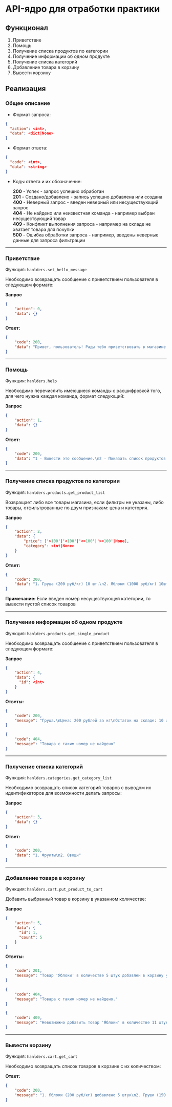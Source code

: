 # API-ядро для отработки практики

## Функционал

1. Приветствие
2. Помощь
3. Получение списка продуктов по категории
4. Получение информации об одном продукте
5. Получение списка категорий
6. Добавление товара в корзину
7. Вывести корзину

## Реализация

### Общее описание

- Формат запроса:
```json
{
  "action": <int>,
  "data": <dict|None>
}
```

- Формат ответа:
```json
{
  "code": <int>,
  "data": <string>
}
```

- Коды ответа и их обозначение:

  **200** - Успех - запрос успешно обработан\
  **201** - Создано/добавлено - запись успешно добавлена или создана\
  **400** - Неверный запрос - введен неверный или несуществующий запрос\
  **404** - Не найдено или неизвестная команда - например выбран несуществующий товар\
  **409** - Конфликт выполнения запроса - например на складе не хватает товара для покупки\
  **500** - Ошибка обработки запроса - например, введены неверные данные для запроса фильтрации

---

### Приветствие

Функция: `hanlders.set_hello_message`

Необходимо возвращать сообщение с приветствием пользователя в следующем формате:

**Запрос**
```json
{
    "action": 0,
    "data": {}
}
```

**Ответ:**
```json
{
    "code": 200,
    "data": "Привет, пользователь! Рады тебя приветствовать в магазине. Здесь ты можешь просмотреть товары, купить что-то. Для более подробной информации вызови помощь командой '1'"
}
```

---

### Помощь

Функция: `hanlders.help`

Необходимо перечислить имеющиеся команды с расшифровкой того, для чего нужна каждая команда, формат следующий:

**Запрос**
```json
{
    "action": 1,
    "data": {}
}
```

**Ответ:**
```json
{
    "code": 200,
    "data": "1 - Вывести это сообщение.\n2 - Показать список продуктов. Можно передать в тело номер категории, чтобы получить товары определенной категории. ..."
}
```

---

### Получение списка продуктов по категории

Функция: `hanlders.products.get_product_list`

Возвращает либо все товары магазина, если фильтры не указаны, либо товары, отфильтрованные по двум признакам: цена и категория.

**Запрос**
```json
{
    "action": 2,
    "data": {
        "price": ['>100'|'<100'|'<=100'|'>=100'|None],
        "category": <int|None>
    }
}
```

**Ответ:**
```json
{
    "code": 200,
    "data": "1. Груша (200 руб/кг) 10 шт.\n2. Яблоки (1000 руб/кг) 10шт."
}
```

**Примечание:**
Если введен номер несуществующей категории, то вывести пустой список товаров

---

### Получение информации об одном продукте

Функция: `hanlders.products.get_single_product`

Необходимо возвращать сообщение с приветствием пользователя в следующем формате:

**Запрос**
```json
{
    "action": 4,
    "data": {
      "id": <int>
    }
}
```

**Ответы:**
```json
{
    "code": 200,
    "message": "Груша.\nЦена: 200 рублей за кг\nОстаток на складе: 10 штук\nОписание: Длинное описание"
}
```

```json
{
    "code": 404,
    "message": "Товара с таким номер не найдено"
}
```

---

### Получение списка категорий

Функция: `hanlders.categories.get_category_list`

Необходимо возвращать список категорий товаров с выводом их идентификаторов для возможности делать запросы:

**Запрос**
```json
{
    "action": 3,
    "data": {}
}
```

**Ответ:**
```json
{
    "code": 200,
    "data": "1. Фрукты\n2. Овощи"
}
```

---

### Добавление товара в корзину

Функция: `hanlders.cart.put_product_to_cart`

Добавить выбранный товар в корзину в указанном количестве:

**Запрос**
```json
{
    "action": 5,
    "data": {
      "id": 1,
      "count": 5
    }
}
```

**Ответы:**
```json
{
    "code": 201,
    "message": "Товар 'Яблоки' в количестве 5 штук добавлен в корзину успешно"
}
```

```json
{
    "code": 404,
    "message": "Товара с таким номер не найдено."
}
```

```json
{
    "code": 409,
    "message": "Невозможно добавить товар 'Яблоки' в количестве 11 штук в корзину, потому что их осталось всего 10."
}
```

---

### Вывести корзину

Функция: `hanlders.cart.get_cart`

Необходимо возвращать список товаров в корзине с их количеством:

**Ответ:**
```json
{
    "code": 200,
    "message": "1. Яблоки (200 руб/кг) добавлено 5 штук\n2. Груши (150 руб/кг) добавлено 1 штука"
}
```

